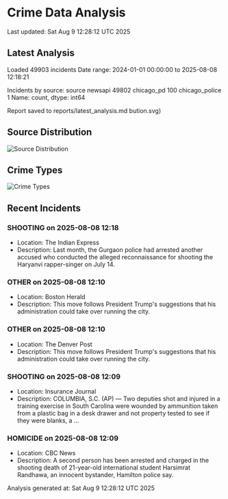 # Crime Data Analysis
Last updated: Sat Aug  9 12:28:12 UTC 2025

## Latest Analysis

Loaded 49903 incidents
Date range: 2024-01-01 00:00:00 to 2025-08-08 12:18:21

Incidents by source:
source
newsapi           49802
chicago_pd          100
chicago_police        1
Name: count, dtype: int64

Report saved to reports/latest_analysis.md
bution.svg)

## Source Distribution
![Source Distribution](images/source_distribution.svg)

## Crime Types
![Crime Types](images/crime_types.svg)

## Recent Incidents

### SHOOTING on 2025-08-08 12:18
- Location: The Indian Express
- Description: Last month, the Gurgaon police had arrested another accused who conducted the alleged reconnaissance for shooting the Haryanvi rapper-singer on July 14.


### OTHER on 2025-08-08 12:10
- Location: Boston Herald
- Description: This move follows President Trump's suggestions that his administration could take over running the city.


### OTHER on 2025-08-08 12:10
- Location: The Denver Post
- Description: This move follows President Trump's suggestions that his administration could take over running the city.


### SHOOTING on 2025-08-08 12:09
- Location: Insurance Journal
- Description: COLUMBIA, S.C. (AP) — Two deputies shot and injured in a training exercise in South Carolina were wounded by ammunition taken from a plastic bag in a desk drawer and not property tested to see if they were blanks, a …


### HOMICIDE on 2025-08-08 12:09
- Location: CBC News
- Description: A second person has been arrested and charged in the shooting death of 21-year-old international student Harsimrat Randhawa, an innocent bystander, Hamilton police say.

Analysis generated at: Sat Aug  9 12:28:12 UTC 2025

